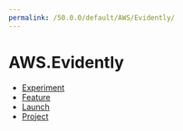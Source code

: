 ```yaml
---
permalink: /50.0.0/default/AWS/Evidently/
---
```


# AWS.Evidently



* [Experiment](Experiment.md)
* [Feature](Feature.md)
* [Launch](Launch.md)
* [Project](Project.md)